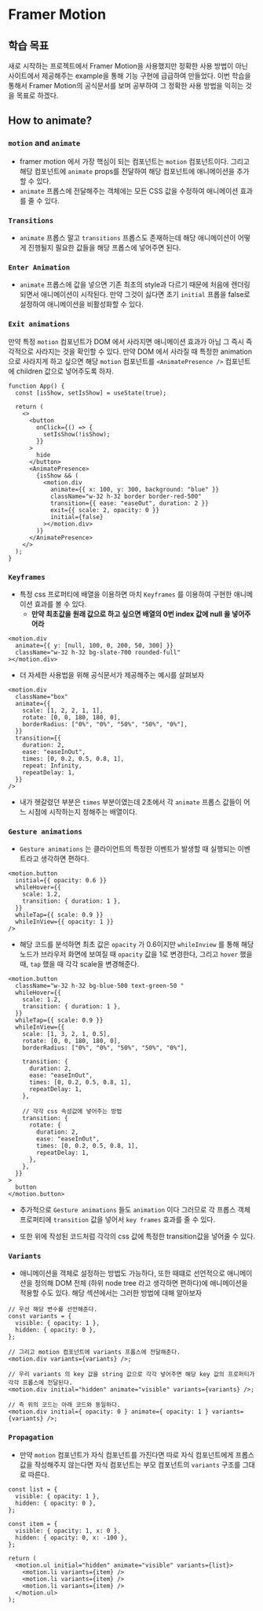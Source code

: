 # Framer Motion

## 학습 목표

새로 시작하는 프로젝트에서 Framer Motion을 사용했지만 정확한 사용 방법이 아닌 사이트에서 제공해주는 example을 통해 기능 구현에 급급하여 만들었다. 이번 학습을 통해서 Framer Motion의 공식문서를 보며 공부하여 그 정확한 사용 방법을 익히는 것을 목표로 하겠다.

## How to animate?

### `motion` and `animate`

- framer motion 에서 가장 핵심이 되는 컴포넌트는 `motion` 컴포넌트이다. 그리고 해당 컴포넌트에 `animate` props를 전달하여 해당 컴포넌트에 애니메이션을 추가할 수 있다.
- `animate` 프롭스에 전달해주는 객체에는 모든 CSS 값을 수정하여 애니메이션 효과를 줄 수 있다.

### `Transitions`

- `animate` 프롭스 말고 `transitions` 프롭스도 존재하는데 해당 애니메이션이 어떻게 진행될지 필요한 값들을 해당 프롭스에 넣어주면 된다.

### `Enter Animation`

- `animate` 프롭스에 값을 넣으면 기존 최초의 style과 다르기 때문에 처음에 렌더링되면서 애니메이션이 시작된다. 만약 그것이 싫다면 초기 `initial` 프롭을 false로 설정하여 애니메이션을 비활성화할 수 있다.

### `Exit animations`

만약 특정 `motion` 컴포넌트가 DOM 에서 사라지면 애니메이션 효과가 아님 그 즉시 즉각적으로 사라지는 것을 확인할 수 있다. 만약 DOM 에서 사라질 때 특정한 animation으로 사라지게 하고 싶으면 해당 `motion` 컴포넌트를 `<AnimatePresence />` 컴포넌트에 children 값으로 넣어주도록 하자.

```tsx
function App() {
  const [isShow, setIsShow] = useState(true);

  return (
    <>
      <button
        onClick={() => {
          setIsShow(!isShow);
        }}
      >
        hide
      </button>
      <AnimatePresence>
        {isShow && (
          <motion.div
            animate={{ x: 100, y: 300, background: "blue" }}
            className="w-32 h-32 border border-red-500"
            transition={{ ease: "easeOut", duration: 2 }}
            exit={{ scale: 2, opacity: 0 }}
            initial={false}
          ></motion.div>
        )}
      </AnimatePresence>
    </>
  );
}
```

### `Keyframes`

- 특정 css 프로퍼티에 배열을 이용하면 마치 `Keyframes` 를 이용하여 구현한 애니메이션 효과를 볼 수 있다.
  - **만약 최초값을 원래 값으로 하고 싶으면 배열의 0번 index 값에 null 을 넣어주어라**

```tsx
<motion.div
  animate={{ y: [null, 100, 0, 200, 50, 300] }}
  className="w-32 h-32 bg-slate-700 rounded-full"
></motion.div>
```

- 더 자세한 사용법을 위해 공식문서가 제공해주는 예시를 살펴보자

```tsx
<motion.div
  className="box"
  animate={{
    scale: [1, 2, 2, 1, 1],
    rotate: [0, 0, 180, 180, 0],
    borderRadius: ["0%", "0%", "50%", "50%", "0%"],
  }}
  transition={{
    duration: 2,
    ease: "easeInOut",
    times: [0, 0.2, 0.5, 0.8, 1],
    repeat: Infinity,
    repeatDelay: 1,
  }}
/>
```

- 내가 헷갈렸던 부분은 `times` 부분이였는데 2초에서 각 `animate` 프롭스 값들이 어느 시점에 시작하는지 정해주는 배열이다.

### `Gesture animations`

- `Gesture animations` 는 클라이언트의 특정한 이벤트가 발생할 때 실행되는 이벤트라고 생각하면 편하다.

```tsx
<motion.button
  initial={{ opacity: 0.6 }}
  whileHover={{
    scale: 1.2,
    transition: { duration: 1 },
  }}
  whileTap={{ scale: 0.9 }}
  whileInView={{ opacity: 1 }}
/>
```

- 해당 코드를 분석하면 최초 값은 `opacity` 가 0.6이지만 `whileInview` 를 통해 해당 노드가 브라우저 화면에 보여질 때 `opacity` 값을 1로 변경한다, 그리고 `hover` 했을 때, `tap` 했을 때 각각 scale을 변경해준다.

```tsx
<motion.button
  className="w-32 h-32 bg-blue-500 text-green-50 "
  whileHover={{
    scale: 1.2,
    transition: { duration: 1 },
  }}
  whileTap={{ scale: 0.9 }}
  whileInView={{
    scale: [1, 3, 2, 1, 0.5],
    rotate: [0, 0, 180, 180, 0],
    borderRadius: ["0%", "0%", "50%", "50%", "0%"],

    transition: {
      duration: 2,
      ease: "easeInOut",
      times: [0, 0.2, 0.5, 0.8, 1],
      repeatDelay: 1,
    },

    // 각각 css 속성값에 넣어주는 방법
    transition: {
      rotate: {
        duration: 2,
        ease: "easeInOut",
        times: [0, 0.2, 0.5, 0.8, 1],
        repeatDelay: 1,
      },
    },
  }}
>
  button
</motion.button>
```

- 추가적으로 `Gesture animations` 들도 `animation` 이다 그러므로 각 프롭스 객체 프로퍼티에 `transition` 값을 넣어서 `key frames` 효과를 줄 수 있다.

- 또한 위에 작성된 코드처럼 각각의 css 값에 특정한 transition값을 넣어줄 수 있다.

### `Variants`

- 애니메이션을 객체로 설정하는 방법도 가능하다, 또한 때떄로 선언적으로 애니메이션을 정의해 DOM 전체 (하위 node tree 라고 생각하면 편하다)에 애니메이션을 적용할 수도 있다. 해당 섹션에서는 그러한 방법에 대해 알아보자

```tsx
// 우선 해당 변수를 선언해준다.
const variants = {
  visible: { opacity: 1 },
  hidden: { opacity: 0 },
};

// 그리고 motion 컴포넌트에 variants 프롭스에 전달해준다.
<motion.div variants={variants} />;

// 우리 variants 의 key 값을 string 값으로 각각 넣어주면 해당 key 값의 프로퍼티가 각각 프롭스에 전달된다.
<motion.div initial="hidden" animate="visible" variants={variants} />;

// 즉 위의 코드는 아래 코드와 동일하다.
<motion.div initial={ opacity: 0 } animate={ opacity: 1 } variants={variants} />;

```

### `Propagation`

- 만약 `motion` 컴포넌트가 자식 컴포넌트를 가진다면 따로 자식 컴포넌트에게 프롭스값을 작성해주지 않는다면 자식 컴포넌트는 부모 컴포넌트의 `variants` 구조를 그대로 따른다.

```tsx
const list = {
  visible: { opacity: 1 },
  hidden: { opacity: 0 },
};

const item = {
  visible: { opacity: 1, x: 0 },
  hidden: { opacity: 0, x: -100 },
};

return (
  <motion.ul initial="hidden" animate="visible" variants={list}>
    <motion.li variants={item} />
    <motion.li variants={item} />
    <motion.li variants={item} />
  </motion.ul>
);
```
